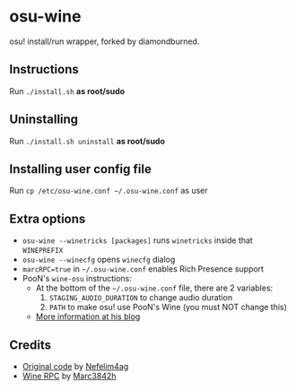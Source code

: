 # osu-wine
osu! install/run wrapper, forked by diamondburned.

## Instructions

Run `./install.sh` **as root/sudo**

## Uninstalling

Run `./install.sh uninstall` **as root/sudo**

## Installing user config file

Run `cp /etc/osu-wine.conf ~/.osu-wine.conf` as user

## Extra options

- `osu-wine --winetricks [packages]` runs `winetricks` inside that `WINEPREFIX`
- `osu-wine --winecfg` opens `winecfg` dialog
- `marcRPC=true` in `~/.osu-wine.conf` enables Rich Presence support 
- PooN's `wine-osu` instructions:
	- At the bottom of the `~/.osu-wine.conf` file, there are 2 variables:
		1. `STAGING_AUDIO_DURATION` to change audio duration
		2. `PATH` to make osu! use PooN's Wine (you must NOT change this)
	- [More information at his blog](https://blog.thepoon.fr/osuLinuxAudioLatency/)

## Credits

- [Original code](https://github.com/Nefelim4ag/osu-wine) by [Nefelim4ag](https://github.com/Nefelim4ag)
- [Wine RPC](https://github.com/Marc3842h/rpc-wine) by [Marc3842h](https://github.com/Marc3842h)
